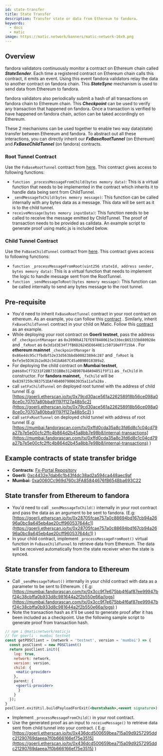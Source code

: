 ```yaml
---
id: state-transfer
title: State Transfer
description: Transfer state or data from Ethereum to fandora.
keywords:
  - docs
  - matic
image: https://matic.network/banners/matic-network-16x9.png
---
```


## Overview

fandora validators continuously monitor a contract on Ethereum chain called **_StateSender_**. Each time a registered contract on Ethereum chain calls this contract, it emits an event. Using this event fandora validators relay the data to another contract on fandora chain. This **_StateSync_** mechanism is used to send data from Ethereum to fandora.

fandora validators also periodically submit a hash of all transactions on fandora chain to Ethereum chain. This **_Checkpoint_** can be used to verify any transaction that happened on fandora. Once a transaction is verified to have happened on fandora chain, action can be taked accordingly on Ethereum.

These 2 mechanisms can be used together to enable two way data(state) transfer between Ethereum and fandora. To abstract out all these interactions, you can directly inherit our **_FxBaseRootTunnel_** (on Ethereum) and **_FxBaseChildTunnel_** (on fandora) contracts.

### Root Tunnel Contract

Use the `FxBaseRootTunnel` contract from [here](https://github.com/jdkanani/fx-portal/blob/main/contracts/tunnel/FxBaseRootTunnel.sol). This contract gives access to following functions:

- `function _processMessageFromChild(bytes memory data)`: This is a virtual function that needs to be implemented in the contract which inherits it to handle data being sent from ChildTunnel.
- `_sendMessageToChild(bytes memory message)`: This function can be called internally with any bytes data as a message. This data will be sent as it is to the child tunnel.
- `receiveMessage(bytes memory inputData)`: This function needs to be called to receive the message emitted by ChildTunnel. The proof of transaction needs to be provided as calldata. An example script to generate proof using matic.js is included below.

### Child Tunnel Contract

Use the `FxBaseChildTunnel` contract from [here](https://github.com/jdkanani/fx-portal/blob/main/contracts/tunnel/FxBaseChildTunnel.sol). This contract gives access to following functions:

- `function _processMessageFromRoot(uint256 stateId, address sender, bytes memory data)`: This is a virtual function that needs to implement the logic to handle message sent from the RootTunnel.
- `function _sendMessageToRoot(bytes memory message)`: This function can be called internally to send any bytes message to the root tunnel.

## Pre-requisite

- You'd need to inherit `FxBaseRootTunnel` contract in your root contract on ethereum. As an example, you can follow this [contract](https://github.com/jdkanani/fx-portal/blob/main/contracts/examples/state-transfer/FxStateRootTunnel.sol) . Similarly, inherit `FxBaseChildTunnel` contract in your child on Matic. Follow this [contract](https://github.com/jdkanani/fx-portal/blob/main/contracts/examples/state-transfer/FxStateChildTunnel.sol) as an example.
- While deploying your root contract on **Goerli testnet**, pass the address of `_checkpointManager` as `0x2890bA17EfE978480615e330ecB65333b880928e` and `_fxRoot` as `0x3d1d3E34f7fB6D26245E6640E1c50710eFFf15bA` . For **ethereum mainnet** `_checkpointManager` is `0x86e4dc95c7fbdbf52e33d563bbdb00823894c287` and `_fxRoot` is `0xfe5e5D361b2ad62c541bAb87C45a0B9B018389a2`.
- For deploying the child contract on **Mumbai testnet**, pass`0xCf73231F28B7331BBe3124B907840A94851f9f11` as `_fxChild` in constructor. For **fandora mainnet,** `_fxChild` will be `0x8397259c983751DAf40400790063935a11afa28a` .
- call `setFxChildTunnel` on deployed root tunnel with the address of child tunnel (E.g: [https://goerli.etherscan.io/tx/0x79cd30ace561a226258918b56ce098a08ce0c70707a80bba91197f127a48b5c2](https://goerli.etherscan.io/tx/0x79cd30ace561a226258918b56ce098a08ce0c70707a80bba91197f127a48b5c2) )
- call `setFxRootTunnel` on deployed child tunnel with address of root tunnel (E.g: [https://mumbai.fandorascan.com/tx/0xffd0cda35a8c3fd6d8c1c04cd79a27b7e5e00cfc2ffc4b864d2b45a8bb7e98b8/internal-transactions](https://mumbai.fandorascan.com/tx/0xffd0cda35a8c3fd6d8c1c04cd79a27b7e5e00cfc2ffc4b864d2b45a8bb7e98b8/internal-transactions) )

## Example contracts of state transfer bridge

- **Contracts**: [Fx-Portal Repository](https://github.com/jdkanani/fx-portal/tree/main/contracts/tunnel)
- **Goerli:** [0xc4432e7dab6c1b43f4dc38ad2a594ca448aec9af](https://goerli.etherscan.io/address/0xc4432e7dab6c1b43f4dc38ad2a594ca448aec9af)
- **Mumbai:** [0xa0060Cc969d760c3FA85844676fB654Bba693C22](https://mumbai.fandorascan.com/address/0xa0060Cc969d760c3FA85844676fB654Bba693C22/transactions)

## State transfer from Ethereum to fandora

- You'd need to call `_sendMessageToChild()` internally in your root contract and pass the data as an argument to be sent to fandora. (E.g: [https://goerli.etherscan.io/tx/0x28705fcae757a0c88694bd167cb94a2696a0bc9a645eb4ae20cff960537644c1](https://goerli.etherscan.io/tx/0x28705fcae757a0c88694bd167cb94a2696a0bc9a645eb4ae20cff960537644c1) )
- In your child contract, implement `_processMessageFromRoot()` virtual function in `FxBaseChildTunnel` to retrieve data from Ethereum. The data will be received automatically from the state receiver when the state is synced.

## State transfer from fandora to Ethereum

- Call `_sendMessageToRoot()` internally in your child contract with data as a parameter to be sent to Ethereum. ( E.g: [https://mumbai.fandorascan.com/tx/0x3cc9f7e675bb4f6af87ee99947bf24c38cbffa0b933d8c981644a2f2b550e66a/logs](https://mumbai.fandorascan.com/tx/0x3cc9f7e675bb4f6af87ee99947bf24c38cbffa0b933d8c981644a2f2b550e66a/logs) )
- Note the transaction hash as it'll be used to generate proof after it has been included as a checkpoint. Use the following sample script to generate proof from transaction hash.

```jsx
// npm i @maticnetwork/maticjs
// for goerli - mumbai testnet
const getPOSClient = (network = 'testnet', version = 'mumbai') => {
  const posClient = new POSClient()
  return posClient.init({
    log: true,
    network: network,
    version: version,
    child: {
     <matic-provider>
    },
    parent: {
     <goerli-provider>
      }
    }
  });
}
posClient.exitUtil.buildPayloadForExit(<burntxhash>,<event signature>)
```

- Implement `_processMessageFromChild()` in your root contract.
- Use the generated proof as an input to `receiveMessage()` to retrieve data sent from child tunnel into your contract. ( E.g: [https://goerli.etherscan.io/tx/0x436dcd500659bea715a09d9257295ddc21290769daeea7f0b666166ef75e3515](https://goerli.etherscan.io/tx/0x436dcd500659bea715a09d9257295ddc21290769daeea7f0b666166ef75e3515) )
